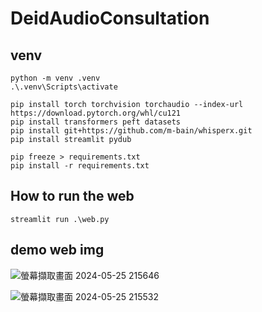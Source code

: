 # DeidAudioConsultation

## venv 
```
python -m venv .venv
.\.venv\Scripts\activate
```

```
pip install torch torchvision torchaudio --index-url https://download.pytorch.org/whl/cu121
pip install transformers peft datasets 
pip install git+https://github.com/m-bain/whisperx.git
pip install streamlit pydub
```

```
pip freeze > requirements.txt
pip install -r requirements.txt

```



## How to run the web
```
streamlit run .\web.py
```


## demo web img
![螢幕擷取畫面 2024-05-25 215646](https://github.com/ISLAB-rui/deidaudioconsultation/assets/56379887/b7cc08a3-ad3a-4de3-b580-963460596ae2)

![螢幕擷取畫面 2024-05-25 215532](https://github.com/ISLAB-rui/deidaudioconsultation/assets/56379887/b1ecbd5d-cd9f-4102-a71d-4589940b1b99)




